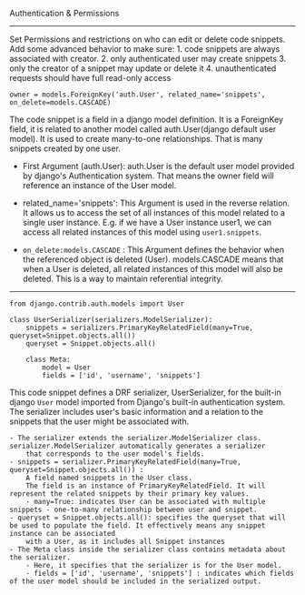 Authentication & Permissions
_________________________________
Set Permissions and restrictions on who can edit or delete code snippets. Add some advanced behavior to  make sure:
    1. code snippets are always associated with creator.
    2. only authenticated user may create snippets
    3. only the creator of a snippet may update or delete it
    4. unauthenticated requests should have full read-only access

```
owner = models.ForeignKey('auth.User', related_name='snippets', on_delete=models.CASCADE)
```
The code snippet is a field in a django model definition. It is a ForeignKey field, it is related to another model called auth.User(django default
user model). It is used to create many-to-one relationships. That is many snippets created by one user.
 - First Argument (auth.User): auth.User is the default user model provided by django's Authentication system. That means the owner field 
 will reference an instance of the User model.

 - related_name='snippets': This Argument is used in the reverse relation. It allows us to access the set of all instances
 of this model related to a single user instance. E.g. if we have a User instance user1, we can access all related instances
 of this model using `user1.snippets`.

  - `on_delete:models.CASCADE` : This Argument defines the behavior when the referenced object is deleted (User).
     models.CASCADE means that when a User is deleted, all related instances of this model will also be deleted.  This is a way to 
     maintain referential integrity.

-----------------------------------------------------------------------------------------

```
from django.contrib.auth.models import User

class UserSerializer(serializers.ModelSerializer):
    snippets = serializers.PrimaryKeyRelatedField(many=True, queryset=Snippet.objects.all())
    queryset = Snippet.objects.all()

    class Meta:
        model = User
        fields = ['id', 'username', 'snippets']
```

This code snippet defines a DRF serializer, UserSerializer, for the built-in django `User` model imported from Django's built-in
authentication system.
The serializer includes user's basic information and a relation to the snippets that the user might be associated with.

    - The serializer extends the serializer.ModelSerializer class. serializer.ModelSerializer automatically generates a serializer
        that corresponds to the user model's fields.
    - snippets = serializer.PrimaryKeyRelatedField(many=True, queryset=Snippet.objects.all()) : 
        A field named snippets in the User class.
        The field is an instance of PrimaryKeyRelatedField. It will represent the related snippets by their primary key values.
        - many=True: indicates User can be associated with multiple snippets - one-to-many relationship between user and snippet.
    - queryset = Snippet.objects.all(): specifies the queryset that will be used to populate the field. It effectively means any snippet instance can be associated 
        with a User, as it includes all Snippet instances
    - The Meta class inside the serializer class contains metadata about the serializer. 
        - Here, it specifies that the serializer is for the User model.
        - fields = ['id', 'username', 'snippets'] : indicates which fields of the user model should be included in the serialized output.




